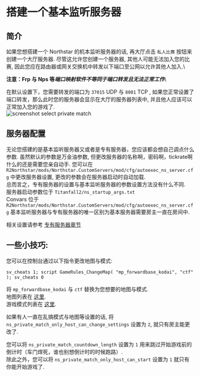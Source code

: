 # 搭建一个基本监听服务器

## 简介

如果您想搭建一个 Northstar 的机本监听服务器的话, 再大厅点击 `私人比赛` 按钮来创建一个大厅服务器. 尽管这允许您创建一个服务器, 其他人可能无法加入您的比赛, 因此您应在路由器或网关交换机中转发以下端口至公网以允许其他人加入.\


**注意：Frp 与 Nps 等**_**端口映射软件不等同于端口转发且无法正常工作**_\


在默认设置下，您需要转发的端口为 `37015` UDP 与 `8081` TCP , 如果您正常设置了端口转发，那么此时您的服务器会显示在大厅的服务器列表中, 并且他人应该可以正常加入您的游戏了.\
![screenshot select private match](https://raw.githubusercontent.com/R2Northstar/NorthstarWiki/main/docs/assets/lobbyprivatematch.png)

## 服务器配置

无论您搭建的是基本监听服务器又或者是专有服务器，您应该都会想自己调点什么参数. 虽然默认的参数是万金油参数, 但更改服务器的名称啊，密码啊，tickrate啊什么的还是需要您亲自动手. 您可以在 `R2Northstar/mods/Northstar.CustomServers/mod/cfg/autoexec_ns_server.cfg` 中更改服务器设置, 更改的参数会在服务器启动时自动加载.\
总而言之，专有服务器的设置与基本监听服务器的参数设置方法没有什么不同.\
服务器启动参数位于 `Titanfall2/ns_startup_args.txt`\
Convars 位于 `R2Northstar/mods/Northstar.CustomServers/mod/cfg/autoexec_ns_server.cfg` 基本监听服务器与专有服务器的唯一区别为基本服务器需要房主一直在房间中.

相关设置请参考 [专有服务器章节](../../hosting-a-server-with-northstar/dedicated-server/#convars)

## 一些小技巧:

您可以在控制台通过以下指令更改地图与模式:

```
sv_cheats 1; script GameRules_ChangeMap( "mp_forwardbase_kodai", "ctf" ); sv_cheats 0
```

将 `mp_forwardbase_kodai` 与 `ctf` 替换为您想要的地图与模式.\
地图列表在 [这里](./#maps).\
游戏模式列表在 [这里](./#gamemodes).

如果有人一直在乱搞模式与地图等设置的话, 将 `ns_private_match_only_host_can_change_settings` 设置为 `2`, 就只有房主能更改了.

您可以将 `ns_private_match_countdown_length` 设置为 `1` 用来跳过开始游戏前的倒计时（车门焊死，谁也别想倒计时的时候跑路）.\
除此之外，您可以将 `ns_private_match_only_host_can_start` 设置为 `1` 就只有你能开始游戏了.
